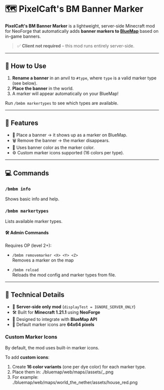 # 🗺️ PixelCaft's BM Banner Marker

**PixelCaft's BM Banner Marker** is a lightweight, server-side Minecraft mod for NeoForge that automatically adds **banner markers to [BlueMap](https://bluemap.bluecolored.de/)** based on in-game banners.

> ✅ **Client not required** – this mod runs entirely server-side.

---

## 🧭 How to Use

1. **Rename a banner** in an anvil to `#type`, where `type` is a valid marker type (see below).
2. **Place the banner** in the world.
3. A marker will appear automatically on your BlueMap!

Run `/bmbm markertypes` to see which types are available.

---

## 🔧 Features

- 📍 Place a banner → it shows up as a marker on BlueMap.
- 🗑️ Remove the banner → the marker disappears.
- 🎨 Uses banner color as the marker color.
- ⚙️ Custom marker icons supported (16 colors per type).

---

## 💻 Commands

### `/bmbm info`
Shows basic info and help.

### `/bmbm markertypes`
Lists available marker types.

#### 🛠️ Admin Commands
Requires OP (level 2+):

- `/bmbm removemarker <X> <Y> <Z>`  
  Removes a marker on the map

- `/bmbm reload`  
  Reloads the mod config and marker types from file.

---

## 🧪 Technical Details

- 🧩 **Server-side only mod** (`displayTest = IGNORE_SERVER_ONLY`)
- 🛠️ Built for **Minecraft 1.21.1** using **NeoForge**
- 🔵 Designed to integrate with **BlueMap API**
- 📐 Default marker icons are **64x64 pixels**

### Custom Marker Icons
By default, the mod uses built-in marker icons.

To add **custom icons**:

1. Create **16 color variants** (one per dye color) for each marker type.
2. Place them in: ./bluemap/web/maps/<world>/assets/<type>_<color>.png
3. For example: ./bluemap/web/maps/world_the_nether/assets/house_red.png
